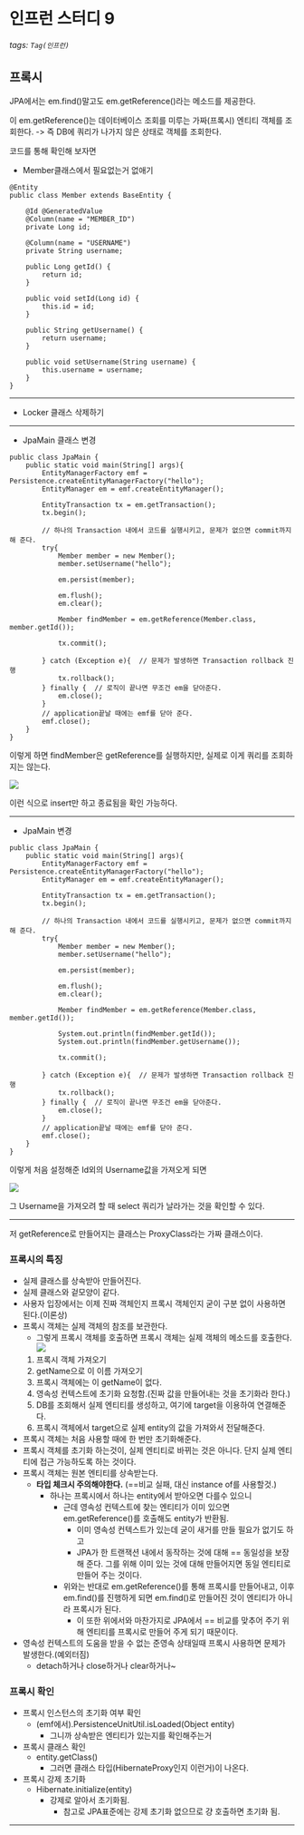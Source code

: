 # 인프런 스터디 9
###### tags: `Tag(인프런)`

## 프록시
JPA에서는 em.find()말고도 em.getReference()라는 메소드를 제공한다.

이 em.getReference()는 데이터베이스 조회를 미루는 가짜(프록시) 엔티티 객체를 조회한다.
-> 즉 DB에 쿼리가 나가지 않은 상태로 객체를 조회한다.

코드를 통해 확인해 보자면

* Member클래스에서 필요없는거 없애기

```
@Entity
public class Member extends BaseEntity {

    @Id @GeneratedValue
    @Column(name = "MEMBER_ID")
    private Long id;

    @Column(name = "USERNAME")
    private String username;

    public Long getId() {
        return id;
    }

    public void setId(Long id) {
        this.id = id;
    }

    public String getUsername() {
        return username;
    }

    public void setUsername(String username) {
        this.username = username;
    }
}
```

---

* Locker 클래스 삭제하기

---

* JpaMain 클래스 변경

```
public class JpaMain {
    public static void main(String[] args){
        EntityManagerFactory emf = Persistence.createEntityManagerFactory("hello");
        EntityManager em = emf.createEntityManager();

        EntityTransaction tx = em.getTransaction();
        tx.begin();

        // 하나의 Transaction 내에서 코드를 실행시키고, 문제가 없으면 commit까지 해 준다.
        try{
            Member member = new Member();
            member.setUsername("hello");

            em.persist(member);

            em.flush();
            em.clear();

            Member findMember = em.getReference(Member.class, member.getId());

            tx.commit();

        } catch (Exception e){  // 문제가 발생하면 Transaction rollback 진행
            tx.rollback();
        } finally {  // 로직이 끝나면 무조건 em을 닫아준다.
            em.close();
        }
        // application끝날 때에는 emf를 닫아 준다.
        emf.close();
    }
}
```

이렇게 하면 findMember은 getReference를 실행하지만, 실제로 이게 쿼리를 조회하지는 않는다.

![](https://i.imgur.com/l9sgFz8.png)

이런 식으로 insert만 하고 종료됨을 확인 가능하다.

---

* JpaMain 변경

```
public class JpaMain {
    public static void main(String[] args){
        EntityManagerFactory emf = Persistence.createEntityManagerFactory("hello");
        EntityManager em = emf.createEntityManager();

        EntityTransaction tx = em.getTransaction();
        tx.begin();

        // 하나의 Transaction 내에서 코드를 실행시키고, 문제가 없으면 commit까지 해 준다.
        try{
            Member member = new Member();
            member.setUsername("hello");

            em.persist(member);

            em.flush();
            em.clear();

            Member findMember = em.getReference(Member.class, member.getId());

            System.out.println(findMember.getId());
            System.out.println(findMember.getUsername());

            tx.commit();

        } catch (Exception e){  // 문제가 발생하면 Transaction rollback 진행
            tx.rollback();
        } finally {  // 로직이 끝나면 무조건 em을 닫아준다.
            em.close();
        }
        // application끝날 때에는 emf를 닫아 준다.
        emf.close();
    }
}
```

이렇게 처음 설정해준 Id외의 Username값을 가져오게 되면

![](https://i.imgur.com/3sR1c4T.png)

그 Username을 가져오려 할 때 select 쿼리가 날라가는 것을 확인할 수 있다.

---

저 getReference로 만들어지는 클래스는 ProxyClass라는 가짜 클래스이다.

### 프록시의 특징
* 실제 클래스를 상속받아 만들어진다.
* 실제 클래스와 겉모양이 같다.
* 사용자 입장에서는 이제 진짜 객체인지 프록시 객체인지 굳이 구분 없이 사용하면 된다.(이론상)
* 프록시 객체는 실제 객체의 참조를 보관한다.
    * 그렇게 프록시 객체를 호출하면 프록시 객체는 실제 객체의 메소드를 호출한다.
    ![](https://i.imgur.com/fWPeRQt.png)
    1. 프록시 객체 가져오기
    2. getName으로 이 이름 가져오기
    3. 프록시 객체에는 이 getName이 없다.
    4. 영속성 컨텍스트에 초기화 요청함.(진짜 값을 만들어내는 것을 초기화라 한다.)
    5. DB를 조회해서 실제 엔티티를 생성하고, 여기에 target을 이용하여 연결해준다.
    6. 프록시 객체에서 target으로 실제 entity의 값을 가져와서 전달해준다.
* 프록시 객체는 처음 사용할 때에 한 번만 초기화해준다.
* 프록시 객체를 초기화 하는것이, 실제 엔티티로 바뀌는 것은 아니다. 단지 실제 엔티티에 접근 가능하도록 하는 것이다.
* 프록시 객체는 원본 엔티티를 상속받는다.
    * **타입 체크시 주의해야한다.** (==비교 실패, 대신 instance of를 사용할것.)
        * 하나는 프록시에서 하나는 entity에서 받아오면 다를수 있으니
            * 근데 영속성 컨텍스트에 찾는 엔티티가 이미 있으면 em.getReference()를 호출해도 entity가 반환됨.
                * 이미 영속성 컨텍스트가 있는데 굳이 새거를 만들 필요가 없기도 하고
                * JPA가 한 트랜잭션 내에서 동작하는 것에 대해 == 동일성을 보장해 준다. 그를 위해 이미 있는 것에 대해 만들어지면 동일 엔티티로 만들어 주는 것이다.
            * 위와는 반대로 em.getReference()를 통해 프록시를 만들어내고, 이후 em.find()를 진행하게 되면 em.find()로 만들어진 것이 엔티티가 아니라 프록시가 된다.
                * 이 또한 위에서와 마찬가지로 JPA에서 == 비교를 맞추어 주기 위해 엔티티를 프록시로 만들어 주게 되기 때문이다.
* 영속성 컨텍스트의 도움을 받을 수 없는 준영속 상태일때 프록시 사용하면 문제가 발생한다.(예외터짐)
    * detach하거나 close하거나 clear하거나~

### 프록시 확인
* 프록시 인스턴스의 초기화 여부 확인
    * (emf에서).PersistenceUnitUtil.isLoaded(Object entity)
        * 그니까 상속받은 엔티티가 있는지를 확인해주는거
* 프록시 클래스 확인
    * entity.getClass()
        * 그러면 클래스 타입(HibernateProxy인지 이런거)이 나온다.
* 프록시 강제 초기화
    * Hibernate.initialize(entity)
        * 강제로 알아서 초기화됨.
            * 참고로 JPA표준에는 강제 초기화 없으므로 걍 호출하면 초기화 됨.

---
